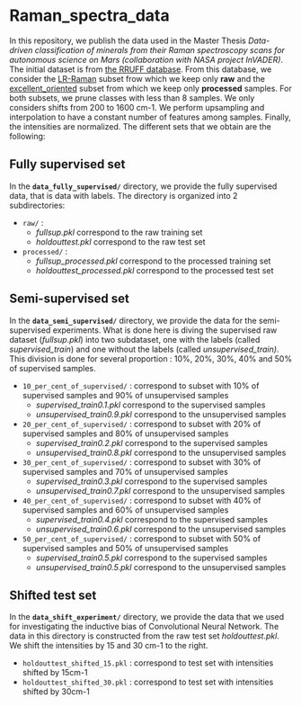 # Raman_spectra_data

In this repository, we publish the data used in the Master Thesis *Data-driven classification of minerals from their Raman spectroscopy scans for autonomous science on Mars (collaboration with NASA project InVADER)*. 
The initial dataset is from [the RRUFF database](https://rruff.info/). From this database, we consider the [LR-Raman](https://rruff.info/zipped_data_files/raman/LR-Raman.zip) subset frow which we keep only **raw** and the [excellent_oriented](https://rruff.info/zipped_data_files/raman/excellent_oriented.zip) subset from which we keep only **processed** samples. For both subsets, we prune classes with less than 8 samples. We only considers shifts from 200 to 1600 cm-1. We perform upsampling and interpolation to have a constant number of features among samples. Finally, the intensities are normalized. The different sets that we obtain are the following:

## Fully supervised set

In the **`data_fully_supervised/`** directory, we provide the fully supervised data, that is data with labels. The directory is organized into 2 subdirectories:

* `raw/` : 
  - *fullsup.pkl* correspond to the raw training set
  - *holdouttest.pkl* correspond to the raw test set
* `processed/` : 
  - *fullsup_processed.pkl* correspond to the processed training set
  - *holdouttest_processed.pkl* correspond to the processed test set

## Semi-supervised set

In the **`data_semi_supervised/`** directory, we provide the data for the semi-supervised experiments. What is done here is diving the supervised raw dataset (*fullsup.pkl*) into two subdataset, one with the labels (called *supervised_train*) and one without the labels (called *unsupervised_train)*. This division is done for several proportion : 10%, 20%, 30%, 40% and 50% of supervised samples.

* `10_per_cent_of_supervised/` : correspond to subset with 10% of supervised samples and 90% of unsupervised samples
  - *supervised_train0.1.pkl* correspond to the supervised samples
  - *unsupervised_train0.9.pkl* correspond to the unsupervised samples
* `20_per_cent_of_supervised/` : correspond to subset with 20% of supervised samples and 80% of unsupervised samples
  - *supervised_train0.2.pkl* correspond to the supervised samples
  - *unsupervised_train0.8.pkl* correspond to the unsupervised samples
* `30_per_cent_of_supervised/` : correspond to subset with 30% of supervised samples and 70% of unsupervised samples
  - *supervised_train0.3.pkl* correspond to the supervised samples
  - *unsupervised_train0.7.pkl* correspond to the unsupervised samples
* `40_per_cent_of_supervised/` : correspond to subset with 40% of supervised samples and 60% of unsupervised samples
  - *supervised_train0.4.pkl* correspond to the supervised samples
  - *unsupervised_train0.6.pkl* correspond to the unsupervised samples
* `50_per_cent_of_supervised/` : correspond to subset with 50% of supervised samples and 50% of unsupervised samples
  - *supervised_train0.5.pkl* correspond to the supervised samples
  - *unsupervised_train0.5.pkl* correspond to the unsupervised samples


## Shifted test set

In the **`data_shift_experiment/`** directory, we provide the data that we used for investigating the inductive bias of Convolutional Neural Network. The data in this directory is constructed from the raw test set *holdouttest.pkl*. We shift the intensities by 15 and 30 cm-1 to the right. 

* `holdouttest_shifted_15.pkl` : correspond to test set with intensities shifted by 15cm-1
* `holdouttest_shifted_30.pkl` : correspond to test set with intensities shifted by 30cm-1



